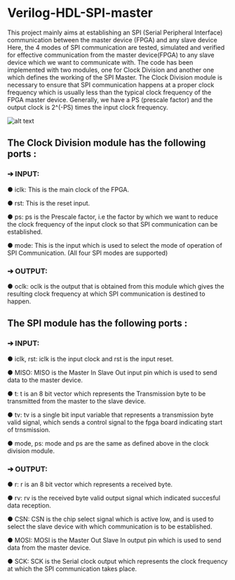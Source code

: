 # Verilog-HDL-SPI-master

This project mainly aims at establishing an SPI (Serial Peripheral Interface) communication
between the master device (FPGA) and any slave device 
Here, the 4 modes of SPI communication are tested, simulated and verified for
effective communication from the master device(FPGA) to any slave device which we want to
communicate with.
The code has been implemented with two modules, one for Clock Division and
another one which defines the working of the SPI Master. 
The Clock Division module is necessary to ensure that SPI communication happens at a proper clock frequency which is
usually less than the typical clock frequency of the FPGA master device. Generally, we
have a PS (prescale factor) and the output clock is 2^(-PS) times the input clock frequency.

![alt text](https://github.com/Xx-BHU1-xX/Verilog-HDL-SPI-master/blockDiagram.jpeg?raw=true)


## The Clock Division module has the following ports :

### ➔ INPUT:

● iclk: This is the main clock of the FPGA.

● rst: This is the reset input.

● ps: <register> ps is the Prescale factor, i.e the factor by which we want to reduce the clock
frequency of the input clock so that SPI communication can be established. 
  
● mode: <register>  This is the input which is used to select the mode of operation of SPI
Communication. (All four SPI modes are supported)
  
### ➔ OUTPUT:
  
● oclk: oclk is the output that is obtained from this module which gives the resulting clock
frequency at which SPI communication is destined to happen.
  
## The SPI module has the following ports :
  
### ➔ INPUT:
  
● iclk, rst: iclk is the input clock and rst is the input reset.
  
● MISO: MISO is the Master In Slave Out input pin which is used to send data to the
master device.
  
● t: t is an 8 bit vector which represents the Transmission byte to be transmitted from the
master to the slave device.
  
● tv: tv is a single bit input variable that represents a transmission byte valid signal, which
sends a control signal to the fpga board indicating start of trnsmission.
  
● mode, ps: mode and ps are the same as defined above in the clock division module.
  
### ➔ OUTPUT:
  
● r: r is an 8 bit vector which represents a received byte.
  
● rv: rv is the received byte valid output signal which indicated succesful data reception.
  
● CSN: CSN is the chip select signal which is active low, and is used to select the slave
device with which communication is to be established.
  
● MOSI: MOSI is the Master Out Slave In output pin which is used to send data from the
master device.
  
● SCK: SCK is the Serial clock output which represents the clock frequency at which the
SPI communication takes place.

